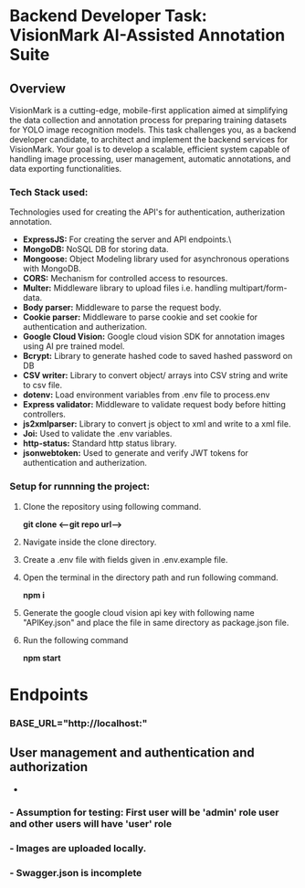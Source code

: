 # Backend Developer Task: VisionMark AI-Assisted Annotation Suite

## Overview

VisionMark is a cutting-edge, mobile-first application aimed at simplifying the data collection and annotation process for preparing training datasets for YOLO image recognition models. This task challenges you, as a backend developer candidate, to architect and implement the backend services for VisionMark. Your goal is to develop a scalable, efficient system capable of handling image processing, user management, automatic annotations, and data exporting functionalities.

### Tech Stack used:

Technologies used for creating the API's for authentication, autherization annotation.
- **ExpressJS:** For creating the server and API endpoints.\
- **MongoDB:** NoSQL DB for storing data.
- **Mongoose:** Object Modeling library used for asynchronous operations with MongoDB.
- **CORS:** Mechanism for controlled access to resources.
- **Multer:** Middleware library to upload files i.e. handling multipart/form-data.
- **Body parser:** Middleware to parse the request body.
- **Cookie parser:** Middleware to parse cookie and set cookie for authentication and autherization.
- **Google Cloud Vision:** Google cloud vision SDK for annotation images using AI pre trained model.
- **Bcrypt:** Library to generate hashed code to saved hashed password on DB
- **CSV writer:** Library to convert object/ arrays into CSV string and write to csv file.
- **dotenv:** Load environment variables from .env file to process.env
- **Express validator:** Middleware to validate request body before hitting controllers.
- **js2xmlparser:** Library to convert js object to xml and write to a xml file.
- **Joi:** Used to validate the .env variables.
- **http-status:** Standard http status library.
- **jsonwebtoken:** Used to generate and verify JWT tokens for authentication and autherization.

### Setup for runnning the project:

1. Clone the repository using following command.

   **git clone <--git repo url-->**

2. Navigate inside the clone directory.

3. Create a .env file with fields given in .env.example file.

4. Open the terminal in the directory path and run following command.

   **npm i**

5. Generate the google cloud vision api key with following name "APIKey.json" and place the file in same directory as package.json file.

6. Run the following command

   **npm start**


# Endpoints

### BASE_URL="http://localhost:<PORT>"

## User management and authentication and authorization

* 


### - Assumption for testing: First user will be 'admin' role user and other users will have 'user' role
### - Images are uploaded locally.
### - Swagger.json is incomplete



